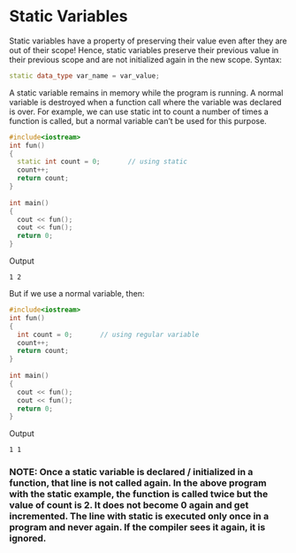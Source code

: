 # Static Variables

Static variables have a property of preserving their value even after they are out of their scope! Hence, static variables preserve their previous value in their previous scope and are not initialized again in the new scope. 
Syntax: 
```c++
static data_type var_name = var_value; 
```
A static variable remains in memory while the program is running. A normal variable is destroyed when a function call where the variable was declared is over. 
For example, we can use static int to count a number of times a function is called, but a normal variable can’t be used for this purpose.
```c++
#include<iostream>
int fun()
{
  static int count = 0;       // using static
  count++;
  return count;
}
  
int main()
{
  cout << fun();
  cout << fun();
  return 0;
}
```
Output
```
1 2
```
But if we use a normal variable, then:
```c++
#include<iostream>
int fun()
{
  int count = 0;       // using regular variable
  count++;
  return count;
}
  
int main()
{
  cout << fun();
  cout << fun();
  return 0;
}
```
Output
```
1 1
```

### NOTE: Once a static variable is declared / initialized in a function, that line is not called again. In the above program with the static example, the function is called twice but the value of count is 2. It does not become 0 again and get incremented. The line with static is executed only once in a program and never again. If the compiler sees it again, it is ignored.
